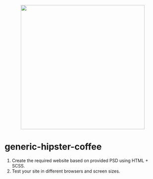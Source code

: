 <p align="center"><img src="https://upload.wikimedia.org/wikipedia/commons/thumb/1/10/CSS3_and_HTML5_logos_and_wordmarks.svg/320px-CSS3_and_HTML5_logos_and_wordmarks.svg.png" width="400"></a></p>

# generic-hipster-coffee


1. Create the required website based on provided PSD using HTML + SCSS.
2. Test your site in different browsers and screen sizes.
